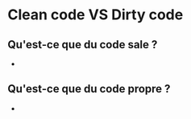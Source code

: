 # Clean code VS Dirty code

## Qu'est-ce que du code sale ?

- 

## Qu'est-ce que du code propre ?

- 
